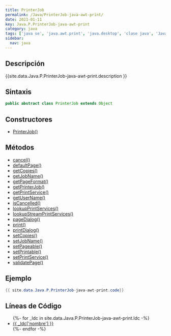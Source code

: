 ```yaml
---
title: PrinterJob
permalink: /Java/PrinterJob-java-awt-print/
date: 2021-01-11
key: Java.P.PrinterJob-java-awt-print
category: java
tags: ['java se', 'java.awt.print', 'java.desktop', 'clase java', 'Java 1.0']
sidebar: 
  nav: java
---
```


## Descripción
{{site.data.Java.P.PrinterJob-java-awt-print.description }}

## Sintaxis
~~~java
public abstract class PrinterJob extends Object
~~~

## Constructores
* [PrinterJob()](/Java/PrinterJob-java-awt-print/PrinterJob/)

## Métodos
* [cancel()](/Java/PrinterJob-java-awt-print/cancel)
* [defaultPage()](/Java/PrinterJob-java-awt-print/defaultPage)
* [getCopies()](/Java/PrinterJob-java-awt-print/getCopies)
* [getJobName()](/Java/PrinterJob-java-awt-print/getJobName)
* [getPageFormat()](/Java/PrinterJob-java-awt-print/getPageFormat)
* [getPrinterJob()](/Java/PrinterJob-java-awt-print/getPrinterJob)
* [getPrintService()](/Java/PrinterJob-java-awt-print/getPrintService)
* [getUserName()](/Java/PrinterJob-java-awt-print/getUserName)
* [isCancelled()](/Java/PrinterJob-java-awt-print/isCancelled)
* [lookupPrintServices()](/Java/PrinterJob-java-awt-print/lookupPrintServices)
* [lookupStreamPrintServices()](/Java/PrinterJob-java-awt-print/lookupStreamPrintServices)
* [pageDialog()](/Java/PrinterJob-java-awt-print/pageDialog)
* [print()](/Java/PrinterJob-java-awt-print/print)
* [printDialog()](/Java/PrinterJob-java-awt-print/printDialog)
* [setCopies()](/Java/PrinterJob-java-awt-print/setCopies)
* [setJobName()](/Java/PrinterJob-java-awt-print/setJobName)
* [setPageable()](/Java/PrinterJob-java-awt-print/setPageable)
* [setPrintable()](/Java/PrinterJob-java-awt-print/setPrintable)
* [setPrintService()](/Java/PrinterJob-java-awt-print/setPrintService)
* [validatePage()](/Java/PrinterJob-java-awt-print/validatePage)

## Ejemplo
~~~java
{{ site.data.Java.P.PrinterJob-java-awt-print.code}}
~~~

## Líneas de Código
<ul>
{%- for _ldc in site.data.Java.P.PrinterJob-java-awt-print.ldc -%}
   <li>
       <a href="{{_ldc['url'] }}">{{ _ldc['nombre'] }}</a>
   </li>
{%- endfor -%}
</ul>
